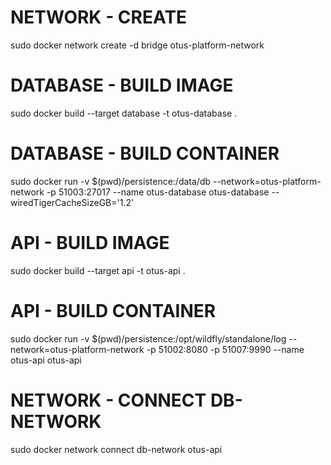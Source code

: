 # NETWORK - CREATE 
sudo docker network create -d bridge otus-platform-network

# DATABASE - BUILD IMAGE
sudo docker build --target database -t otus-database .

# DATABASE - BUILD CONTAINER
sudo docker run -v $(pwd)/persistence:/data/db --network=otus-platform-network -p 51003:27017 --name otus-database otus-database --wiredTigerCacheSizeGB='1.2'

# API - BUILD IMAGE
sudo docker build --target api -t otus-api .

# API - BUILD CONTAINER
sudo docker run -v $(pwd)/persistence:/opt/wildfly/standalone/log --network=otus-platform-network -p 51002:8080 -p 51007:9990 --name otus-api otus-api

# NETWORK - CONNECT DB-NETWORK
sudo docker network connect db-network otus-api 


